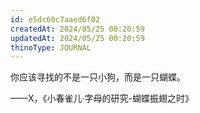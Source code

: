 ```yaml
---
id: e5dc60c7aaed6f02
createdAt: 2024/05/25 00:20:59
updatedAt: 2024/05/25 00:20:59
thinoType: JOURNAL
---
```

你应该寻找的不是一只小狗，而是一只蝴蝶。

——X，《小春雀儿·字母的研究-蝴蝶振翅之时》